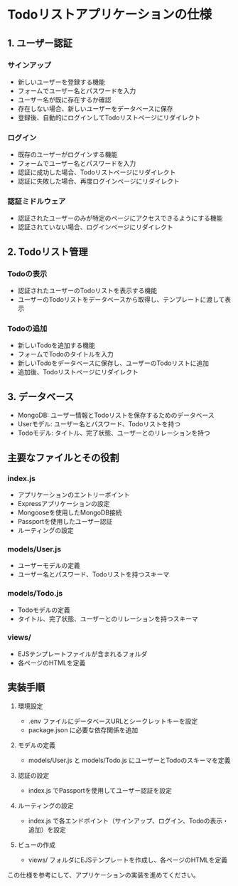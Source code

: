 
# Todoリストアプリケーションの仕様

## 1. ユーザー認証

### サインアップ

- 新しいユーザーを登録する機能
- フォームでユーザー名とパスワードを入力
- ユーザー名が既に存在するか確認
- 存在しない場合、新しいユーザーをデータベースに保存
- 登録後、自動的にログインしてTodoリストページにリダイレクト

### ログイン

- 既存のユーザーがログインする機能
- フォームでユーザー名とパスワードを入力
- 認証に成功した場合、Todoリストページにリダイレクト
- 認証に失敗した場合、再度ログインページにリダイレクト

### 認証ミドルウェア

- 認証されたユーザーのみが特定のページにアクセスできるようにする機能
- 認証されていない場合、ログインページにリダイレクト

## 2. Todoリスト管理

### Todoの表示

- 認証されたユーザーのTodoリストを表示する機能
- ユーザーのTodoリストをデータベースから取得し、テンプレートに渡して表示

### Todoの追加

- 新しいTodoを追加する機能
- フォームでTodoのタイトルを入力
- 新しいTodoをデータベースに保存し、ユーザーのTodoリストに追加
- 追加後、Todoリストページにリダイレクト

## 3. データベース

- MongoDB: ユーザー情報とTodoリストを保存するためのデータベース
- Userモデル: ユーザー名とパスワード、Todoリストを持つ
- Todoモデル: タイトル、完了状態、ユーザーとのリレーションを持つ

## 主要なファイルとその役割

### index.js

- アプリケーションのエントリーポイント
- Expressアプリケーションの設定
- Mongooseを使用したMongoDB接続
- Passportを使用したユーザー認証
- ルーティングの設定

### models/User.js

- ユーザーモデルの定義
- ユーザー名とパスワード、Todoリストを持つスキーマ

### models/Todo.js

- Todoモデルの定義
- タイトル、完了状態、ユーザーとのリレーションを持つスキーマ

### views/

- EJSテンプレートファイルが含まれるフォルダ
- 各ページのHTMLを定義

## 実装手順

1. 環境設定
   - .env ファイルにデータベースURLとシークレットキーを設定
   - package.json に必要な依存関係を追加

2. モデルの定義
   - models/User.js と models/Todo.js にユーザーとTodoのスキーマを定義

3. 認証の設定
   - index.js でPassportを使用してユーザー認証を設定

4. ルーティングの設定
   - index.js で各エンドポイント（サインアップ、ログイン、Todoの表示・追加）を設定

5. ビューの作成
   - views/ フォルダにEJSテンプレートを作成し、各ページのHTMLを定義

この仕様を参考にして、アプリケーションの実装を進めてください。